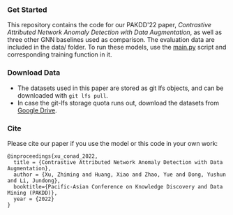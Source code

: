 ### Get Started
This repository contains the code for our PAKDD'22 paper, *Contrastive Attributed Network Anomaly Detection with Data Augmentation*, as well as three other GNN baselines used as comparison.
The evaluation data are included in the data/ folder. To run these models, use the [main.py](main.py) script and corresponding training function in it.

### Download Data
- The datasets used in this paper are stored as git lfs objects, and can be downloaded with `git lfs pull`.
- In case the git-lfs storage quota runs out, download the datasets from [Google Drive](https://drive.google.com/file/d/1zkaaUktLACb-q9qUtuN40auYyTGzdNfg/view?usp=sharing).

### Cite
Please cite our paper if you use the model or this code in your own work:
```
@inproceedings{xu_conad_2022,
  title = {Contrastive Attributed Network Anomaly Detection with Data Augmentation},
  author = {Xu, Zhiming and Huang, Xiao and Zhao, Yue and Dong, Yushun and Li, Jundong},
  booktitle={Pacific-Asian Conference on Knowledge Discovery and Data Mining (PAKDD)},
  year = {2022}
}
```

